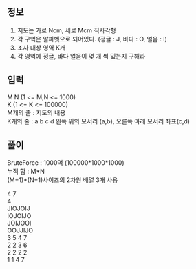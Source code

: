 ## 정보

1. 지도는 가로 Ncm, 세로 Mcm 직사각형
2. 각 구역은 알파벳으로 되어있다. (정글 : J, 바다 : O, 얼음 : I)
3. 조사 대상 영역 K개
4. 각 영역에 정글, 바다 얼음이 몇 개 씩 있는지 구해라

## 입력

M N (1 <= M,N <= 1000)  
K (1 <= K <= 100000)  
M개의 줄 : 지도의 내용  
K개의 줄 : a b c d 왼쪽 위의 모서리 (a,b), 오른쪽 아래 모서리 좌표(c,d)

## 풀이

BruteForce : 1000억 (100000\*1000\*1000)  
누적 합 : M\*N  
(M+1)\*(N+1)사이즈의 2차원 배열 3개 사용

4 7  
4  
JIOJOIJ  
IOJOIJO  
JOIJOOI  
OOJJIJO  
3 5 4 7  
2 2 3 6  
2 2 2 2  
1 1 4 7

